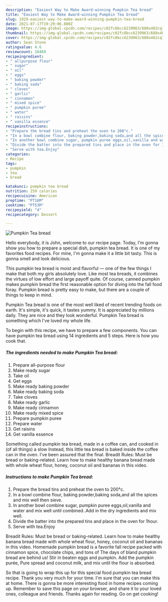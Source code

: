 ```yaml
---
description: "Easiest Way to Make Award-winning Pumpkin Tea bread"
title: "Easiest Way to Make Award-winning Pumpkin Tea bread"
slug: 1929-easiest-way-to-make-award-winning-pumpkin-tea-bread
date: 2021-07-17T19:29:06.800Z
image: https://img-global.cpcdn.com/recipes/c02fc8bcc6239963/680x482cq70/pumpkin-tea-bread-recipe-main-photo.jpg
thumbnail: https://img-global.cpcdn.com/recipes/c02fc8bcc6239963/680x482cq70/pumpkin-tea-bread-recipe-main-photo.jpg
cover: https://img-global.cpcdn.com/recipes/c02fc8bcc6239963/680x482cq70/pumpkin-tea-bread-recipe-main-photo.jpg
author: Sean Stone
ratingvalue: 4.6
reviewcount: 18469
recipeingredient:
- " allpurpose flour"
- " sugar"
- " oil"
- " eggs"
- " baking powder"
- " baking soda"
- " cloves"
- " garlic"
- " cinnamon"
- " mixed spice"
- " pumpkin puree"
- " water"
- " raisins"
- " vanilla essence"
recipeinstructions:
- "Prepare the bread tins and preheat the oven to 200°c."
- "In a bowl combine flour, baking powder,baking soda,and all the spices and mix well then sieve."
- "In another bowl combine sugar, pumpkin puree eggs,oil,vanilla and water and mix well until combined..Add in the dry ingredients and mix well."
- "Divide the batter into the prepared tins and place in the oven for 1hour."
- "Serve with tea.Enjoy"
categories:
- Recipe
tags:
- pumpkin
- tea
- bread

katakunci: pumpkin tea bread 
nutrition: 259 calories
recipecuisine: American
preptime: "PT16M"
cooktime: "PT53M"
recipeyield: "4"
recipecategory: Dessert

---
```



![Pumpkin Tea bread](https://img-global.cpcdn.com/recipes/c02fc8bcc6239963/680x482cq70/pumpkin-tea-bread-recipe-main-photo.jpg)

Hello everybody, it is John, welcome to our recipe page. Today, I'm gonna show you how to prepare a special dish, pumpkin tea bread. It is one of my favorites food recipes. For mine, I'm gonna make it a little bit tasty. This is gonna smell and look delicious.

This pumpkin tea bread is moist and flavorful — one of the few things I make that both my girls absolutely love. Like most tea breads, it combines the virtues of low effort and large payoff quite. Of course, canned pumpkin makes pumpkin bread the first reasonable option for diving into the fall food foray. Pumpkin bread is pretty easy to make, but there are a couple of things to keep in mind.

Pumpkin Tea bread is one of the most well liked of recent trending foods on earth. It's simple, it's quick, it tastes yummy. It is appreciated by millions daily. They are nice and they look wonderful. Pumpkin Tea bread is something which I've loved my whole life.


To begin with this recipe, we have to prepare a few components. You can have pumpkin tea bread using 14 ingredients and 5 steps. Here is how you cook that.

<!--inarticleads1-->

##### The ingredients needed to make Pumpkin Tea bread:

1. Prepare  all-purpose flour
1. Make ready  sugar
1. Take  oil
1. Get  eggs
1. Make ready  baking powder
1. Make ready  baking soda
1. Take  cloves
1. Make ready  garlic
1. Make ready  cinnamon
1. Make ready  mixed spice
1. Prepare  pumpkin puree
1. Prepare  water
1. Get  raisins
1. Get  vanilla essence


Something called pumpkin tea bread, made in a coffee can, and cooked in (of all things) a slow Instead, this little tea bread is baked inside the coffee can in the oven. I&#39;ve been assured that the final. Breadit Rules: Must be bread or baking-related. Learn how to make healthy banana bread made with whole wheat flour, honey, coconut oil and bananas in this video. 

<!--inarticleads2-->

##### Instructions to make Pumpkin Tea bread:

1. Prepare the bread tins and preheat the oven to 200°c.
1. In a bowl combine flour, baking powder,baking soda,and all the spices and mix well then sieve.
1. In another bowl combine sugar, pumpkin puree eggs,oil,vanilla and water and mix well until combined..Add in the dry ingredients and mix well.
1. Divide the batter into the prepared tins and place in the oven for 1hour.
1. Serve with tea.Enjoy


Breadit Rules: Must be bread or baking-related. Learn how to make healthy banana bread made with whole wheat flour, honey, coconut oil and bananas in this video. Homemade pumpkin bread is a favorite fall recipe packed with cinnamon spice, chocolate chips, and tons of The days of bland pumpkin bread are behind us! Stir in beaten eggs and pumpkin. Add the pumpkin purée, Pure spread and coconut milk, and mix until the flour is absorbed. 

So that is going to wrap this up for this special food pumpkin tea bread recipe. Thank you very much for your time. I'm sure that you can make this at home. There is gonna be more interesting food in home recipes coming up. Remember to save this page on your browser, and share it to your loved ones, colleague and friends. Thanks again for reading. Go on get cooking!
